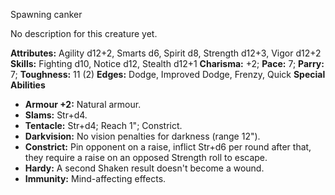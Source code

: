 Spawning canker

No description for this creature yet.

**Attributes:** Agility d12+2, Smarts d6, Spirit d8, Strength d12+3,
Vigor d12+2
**Skills:** Fighting d10, Notice d12, Stealth d12+1
**Charisma:** +2; **Pace:** 7; **Parry:** 7; **Toughness:** 11 (2)
**Edges:** Dodge, Improved Dodge, Frenzy, Quick
**Special Abilities**
- **Armour +2:** Natural armour.
- **Slams:** Str+d4.
- **Tentacle:** Str+d4; Reach 1"; Constrict.
- **Darkvision:** No vision penalties for darkness (range 12").
- **Constrict:** Pin opponent on a raise, inflict Str+d6 per round after
that, they require a raise on an opposed Strength roll to escape.
- **Hardy:** A second Shaken result doesn't become a wound.
- **Immunity:** Mind-affecting effects.


